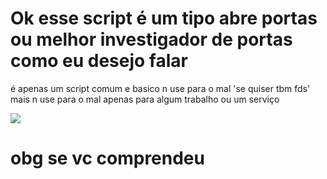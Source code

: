 # Ok esse script é um tipo abre portas ou melhor investigador de portas como eu desejo falar

é apenas um script comum e basico n use para o mal 'se quiser tbm fds' mais n use para o mal apenas para algum trabalho ou um serviço 

<div ilign="center">
<img src="https://images-na.ssl-images-amazon.com/images/I/51sqMLfRTcS.png" width="/700px" />
</div>

   # obg se vc comprendeu 
